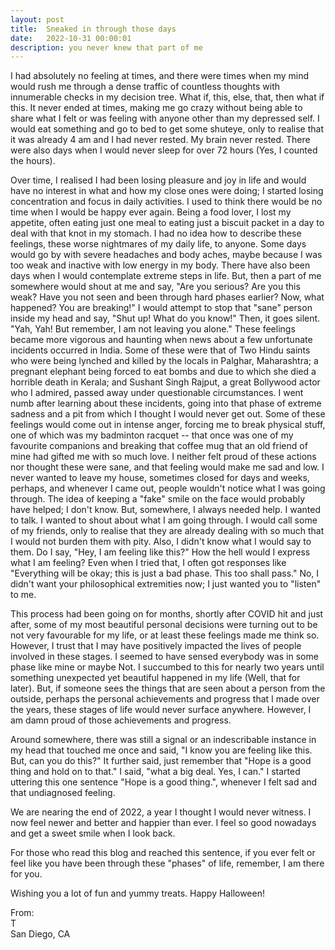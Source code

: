 ```yaml
---
layout: post
title:  Sneaked in through those days
date:   2022-10-31 00:00:01
description: you never knew that part of me
---
```


I had absolutely no feeling at times, and there were times when my mind would rush me through a dense traffic of countless thoughts with innumerable checks in my decision tree. What if, this, else, that, then what if this. It never ended at times, making me go crazy without being able to share what I felt or was feeling with anyone other than my depressed self.
I would eat something and go to bed to get some shuteye, only to realise that it was already 4 am and I had never rested. My brain never rested. There were also days when I would never sleep for over 72 hours (Yes, I counted the hours).

Over time, I realised I had been losing pleasure and joy in life and would have no interest in what and how my close ones were doing; I started losing concentration and focus in daily activities. I used to think there would be no time when I would be happy ever again. Being a food lover, I lost my appetite, often eating just one meal to eating just a biscuit packet in a day to deal with that knot in my stomach. I had no idea how to describe these feelings, these worse nightmares of my daily life, to anyone. Some days would go by with severe headaches and body aches, maybe because I was too weak and inactive with low energy in my body. There have also been days when I would contemplate extreme steps in life. But, then a part of me somewhere would shout at me and say, "Are you serious? Are you this weak? Have you not seen and been through hard phases earlier? Now, what happened? You are breaking!" I would attempt to stop that "sane" person inside my head and say, "Shut up! What do you know!" Then, it goes silent. "Yah, Yah! But remember, I am not leaving you alone." These feelings became more vigorous and haunting when news about a few unfortunate incidents occurred in India. Some of these were that of Two Hindu saints who were being lynched and killed by the locals in Palghar, Maharashtra; a pregnant elephant being forced to eat bombs and due to which she died a horrible death in Kerala; and Sushant Singh Rajput, a great Bollywood actor who I admired, passed away under questionable circumstances. I went numb after learning about these incidents, going into that phase of extreme sadness and a pit from which I thought I would never get out. Some of these feelings would come out in intense anger, forcing me to break physical stuff, one of which was my badminton racquet -- that once was one of my favourite companions and breaking that coffee mug that an old friend of mine had gifted me with so much love. I neither felt proud of these actions nor thought these were sane, and that feeling would make me sad and low. I never wanted to leave my house, sometimes closed for days and weeks, perhaps, and whenever I came out, people wouldn't notice what I was going through. The idea of keeping a "fake" smile on the face would probably have helped; I don't know. But, somewhere, I always needed help. I wanted to talk. I wanted to shout about what I am going through. I would call some of my friends, only to realise that they are already dealing with so much that I would not burden them with pity. Also, I didn't know what I would say to them. Do I say, "Hey, I am feeling like this?" How the hell would I express what I am feeling? Even when I tried that, I often got responses like "Everything will be okay; this is just a bad phase. This too shall pass." No, I didn't want your philosophical extremities now; I just wanted you to "listen" to me. 

This process had been going on for months, shortly after COVID hit and just after, some of my most beautiful personal decisions were turning out to be not very favourable for my life, or at least these feelings made me think so. However, I trust that I may have positively impacted the lives of people involved in these stages. I seemed to have sensed everybody was in some phase like mine or maybe Not. I succumbed to this for nearly two years until something unexpected yet beautiful happened in my life (Well, that for later). But, if someone sees the things that are seen about a person from the outside, perhaps the personal achievements and progress that I made over the years, these stages of life would never surface anywhere. However, I am damn proud of those achievements and progress. 

Around somewhere, there was still a signal or an indescribable instance in my head that touched me once and said, "I know you are feeling like this. But, can you do this?" It further said, just remember that "Hope is a good thing and hold on to that." I said, "what a big deal. Yes, I can." I started uttering this one sentence "Hope is a good thing.", whenever I felt sad and that undiagnosed feeling. 

We are nearing the end of 2022, a year I thought I would never witness. I now feel newer and better and happier than ever. I feel so good nowadays and get a sweet smile when I look back. 

For those who read this blog and reached this sentence, if you ever felt or feel like you have been through these "phases" of life, remember, I am there for you. 

Wishing you a lot of fun and yummy treats. Happy Halloween!

From:
\
T
\
San Diego, CA





